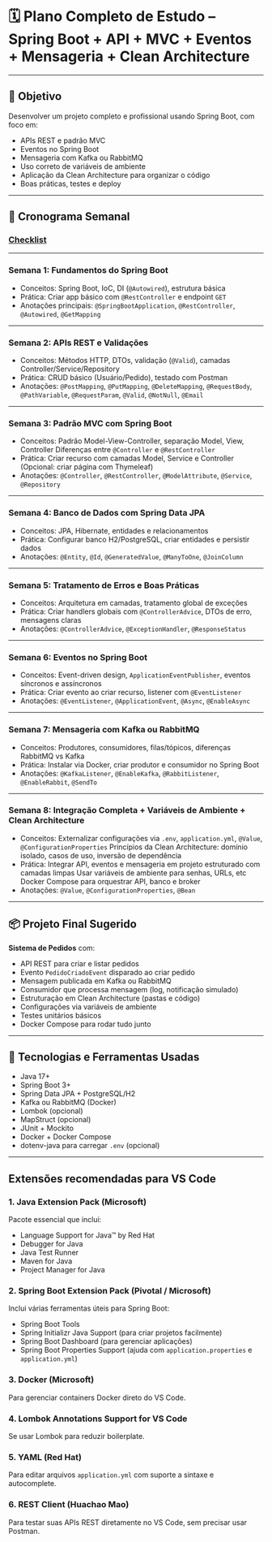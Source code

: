 # 🗓️ Plano Completo de Estudo – Spring Boot + API + MVC + Eventos + Mensageria + Clean Architecture

---

## 🎯 Objetivo

Desenvolver um projeto completo e profissional usando Spring Boot, com foco em:

* APIs REST e padrão MVC
* Eventos no Spring Boot
* Mensageria com Kafka ou RabbitMQ
* Uso correto de variáveis de ambiente
* Aplicação da Clean Architecture para organizar o código
* Boas práticas, testes e deploy

---

## 📆 Cronograma Semanal

### [Checklist](checklist.md)
---

### Semana 1: Fundamentos do Spring Boot

* Conceitos: Spring Boot, IoC, DI (`@Autowired`), estrutura básica
* Prática: Criar app básico com `@RestController` e endpoint `GET`
* Anotações principais:
  `@SpringBootApplication`, `@RestController`, `@Autowired`, `@GetMapping`

---

### Semana 2: APIs REST e Validações

* Conceitos: Métodos HTTP, DTOs, validação (`@Valid`), camadas Controller/Service/Repository
* Prática: CRUD básico (Usuário/Pedido), testado com Postman
* Anotações:
  `@PostMapping`, `@PutMapping`, `@DeleteMapping`, `@RequestBody`,
  `@PathVariable`, `@RequestParam`, `@Valid`, `@NotNull`, `@Email`

---

### Semana 3: Padrão MVC com Spring Boot

* Conceitos:
  Padrão Model-View-Controller, separação Model, View, Controller
  Diferenças entre `@Controller` e `@RestController`
* Prática:
  Criar recurso com camadas Model, Service e Controller
  (Opcional: criar página com Thymeleaf)
* Anotações:
  `@Controller`, `@RestController`, `@ModelAttribute`, `@Service`, `@Repository`

---

### Semana 4: Banco de Dados com Spring Data JPA

* Conceitos: JPA, Hibernate, entidades e relacionamentos
* Prática: Configurar banco H2/PostgreSQL, criar entidades e persistir dados
* Anotações:
  `@Entity`, `@Id`, `@GeneratedValue`, `@ManyToOne`, `@JoinColumn`

---

### Semana 5: Tratamento de Erros e Boas Práticas

* Conceitos:
  Arquitetura em camadas, tratamento global de exceções
* Prática: Criar handlers globais com `@ControllerAdvice`, DTOs de erro, mensagens claras
* Anotações:
  `@ControllerAdvice`, `@ExceptionHandler`, `@ResponseStatus`

---

### Semana 6: Eventos no Spring Boot

* Conceitos:
  Event-driven design, `ApplicationEventPublisher`, eventos síncronos e assíncronos
* Prática: Criar evento ao criar recurso, listener com `@EventListener`
* Anotações:
  `@EventListener`, `@ApplicationEvent`, `@Async`, `@EnableAsync`

---

### Semana 7: Mensageria com Kafka ou RabbitMQ

* Conceitos:
  Produtores, consumidores, filas/tópicos, diferenças RabbitMQ vs Kafka
* Prática: Instalar via Docker, criar produtor e consumidor no Spring Boot
* Anotações:
  `@KafkaListener`, `@EnableKafka`, `@RabbitListener`, `@EnableRabbit`, `@SendTo`

---

### Semana 8: Integração Completa + Variáveis de Ambiente + Clean Architecture

* Conceitos:
  Externalizar configurações via `.env`, `application.yml`, `@Value`, `@ConfigurationProperties`
  Princípios da Clean Architecture: domínio isolado, casos de uso, inversão de dependência
* Prática:
  Integrar API, eventos e mensageria em projeto estruturado com camadas limpas
  Usar variáveis de ambiente para senhas, URLs, etc
  Docker Compose para orquestrar API, banco e broker
* Anotações:
  `@Value`, `@ConfigurationProperties`, `@Bean`

---

## 📦 Projeto Final Sugerido

**Sistema de Pedidos** com:

* API REST para criar e listar pedidos
* Evento `PedidoCriadoEvent` disparado ao criar pedido
* Mensagem publicada em Kafka ou RabbitMQ
* Consumidor que processa mensagem (log, notificação simulado)
* Estruturação em Clean Architecture (pastas e código)
* Configurações via variáveis de ambiente
* Testes unitários básicos
* Docker Compose para rodar tudo junto

---

## 📌 Tecnologias e Ferramentas Usadas

* Java 17+
* Spring Boot 3+
* Spring Data JPA + PostgreSQL/H2
* Kafka ou RabbitMQ (Docker)
* Lombok (opcional)
* MapStruct (opcional)
* JUnit + Mockito
* Docker + Docker Compose
* dotenv-java para carregar `.env` (opcional)

---

## Extensões recomendadas para VS Code

### 1. **Java Extension Pack** (Microsoft)

Pacote essencial que inclui:

* Language Support for Java™ by Red Hat
* Debugger for Java
* Java Test Runner
* Maven for Java
* Project Manager for Java

### 2. **Spring Boot Extension Pack** (Pivotal / Microsoft)

Inclui várias ferramentas úteis para Spring Boot:

* Spring Boot Tools
* Spring Initializr Java Support (para criar projetos facilmente)
* Spring Boot Dashboard (para gerenciar aplicações)
* Spring Boot Properties Support (ajuda com `application.properties` e `application.yml`)

### 3. **Docker** (Microsoft)

Para gerenciar containers Docker direto do VS Code.

### 4. **Lombok Annotations Support for VS Code**

Se usar Lombok para reduzir boilerplate.

### 5. **YAML** (Red Hat)

Para editar arquivos `application.yml` com suporte a sintaxe e autocomplete.

### 6. **REST Client** (Huachao Mao)

Para testar suas APIs REST diretamente no VS Code, sem precisar usar Postman.